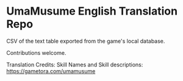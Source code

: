 # UmaMusume English Translation Repo
CSV of the text table exported from the game's local database.

Contributions welcome.

Translation Credits:
Skill Names and Skill descriptions: https://gametora.com/umamusume